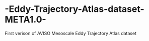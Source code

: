 # -Eddy-Trajectory-Atlas-dataset-META1.0-
First verison of AVISO Mesoscale  Eddy Trajectory Atlas  dataset
